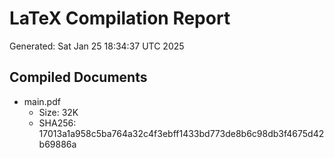 # LaTeX Compilation Report
Generated: Sat Jan 25 18:34:37 UTC 2025
## Compiled Documents
- main.pdf
  - Size: 32K
  - SHA256: 17013a1a958c5ba764a32c4f3ebff1433bd773de8b6c98db3f4675d42b69886a
